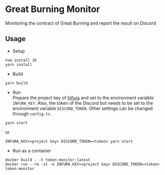 # Great Burning Monitor
Monitoring the contract of Great Burning and report the result on Discord

## Usage
- Setup  

```
nvm install 16
yarn install
```

- Build  

```
yarn build
```

- Run  
Prepare the project key of [Infura](https://infura.io) and set to the environment variable `INFURA_KEY`.
Also, the token of the Discord bot needs to be set to the environment variable `DISCORD_TOKEN`.
Other settings can be changed through `config.ts`.
```
yarn start
```

or

```
INFURA_KEY=<project key> DISCORD_TOKEN=<token> yarn start
```

- Run as a container

```
docker build . -t token-monitor:latest
docker run --rm -it -e INFURA_KEY=<project key> DISCORD_TOKEN=<token> token-monitor
```